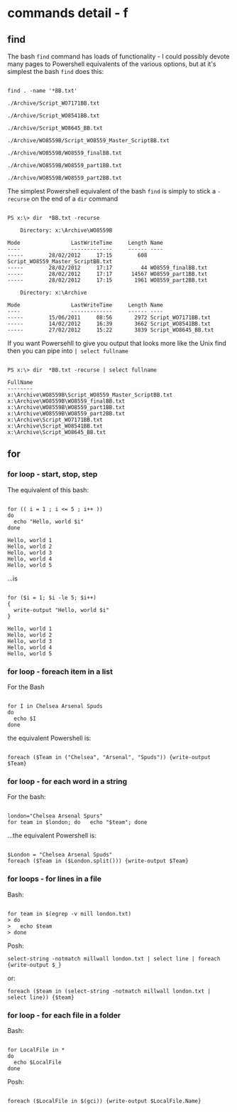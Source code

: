 # commands detail - f

## find
The bash `find` command has loads of functionality - I could possibly devote many pages to Powershell equivalents of the various options, but at it's simplest the bash `find` does this:

````

find . -name '*BB.txt'

./Archive/Script_WO7171BB.txt

./Archive/Script_WO8541BB.txt

./Archive/Script_WO8645_BB.txt

./Archive/WO8559B/Script_WO8559_Master_ScriptBB.txt

./Archive/WO8559B/WO8559_finalBB.txt

./Archive/WO8559B/WO8559_part1BB.txt

./Archive/WO8559B/WO8559_part2BB.txt

````

The simplest Powershell equivalent of the bash `find` is simply to stick a `-recurse` on the end of a `dir` command

````

PS x:\> dir  *BB.txt -recurse

    Directory: x:\Archive\WO8559B

Mode                LastWriteTime     Length Name
----                -------------     ------ ----
-----        28/02/2012     17:15        608 Script_WO8559_Master_ScriptBB.txt
-----        28/02/2012     17:17         44 WO8559_finalBB.txt
-----        28/02/2012     17:17      14567 WO8559_part1BB.txt
-----        28/02/2012     17:15       1961 WO8559_part2BB.txt

    Directory: x:\Archive

Mode                LastWriteTime     Length Name
----                -------------     ------ ----
-----        15/06/2011     08:56       2972 Script_WO7171BB.txt
-----        14/02/2012     16:39       3662 Script_WO8541BB.txt
-----        27/02/2012     15:22       3839 Script_WO8645_BB.txt

````

If you want Powersehll to give you output that looks more like the Unix find then you can pipe into `| select fullname`


````

PS x:\> dir  *BB.txt -recurse | select fullname

FullName
--------
x:\Archive\WO8559B\Script_WO8559_Master_ScriptBB.txt
x:\Archive\WO8559B\WO8559_finalBB.txt
x:\Archive\WO8559B\WO8559_part1BB.txt
x:\Archive\WO8559B\WO8559_part2BB.txt
x:\Archive\Script_WO7171BB.txt
x:\Archive\Script_WO8541BB.txt
x:\Archive\Script_WO8645_BB.txt

````

## for

### for loop - start, stop, step
The equivalent of this bash:

````

for (( i = 1 ; i <= 5 ; i++ ))
do   
  echo "Hello, world $i"
done

Hello, world 1
Hello, world 2
Hello, world 3
Hello, world 4
Hello, world 5

````

...is

````

for ($i = 1; $i -le 5; $i++)
{
  write-output "Hello, world $i"
}

Hello, world 1
Hello, world 2
Hello, world 3
Hello, world 4
Hello, world 5

````


### for loop - foreach item in a list
For the Bash

````

for I in Chelsea Arsenal Spuds
do
  echo $I
done

````

the equivalent Powershell is:

````

foreach ($Team in ("Chelsea", "Arsenal", "Spuds")) {write-output $Team}

````

### for loop - for each word in a string
For the bash:

````

london="Chelsea Arsenal Spurs"
for team in $london; do   echo "$team"; done

````

...the equivalent Powershell is:


````

$London = "Chelsea Arsenal Spuds"
foreach ($Team in ($London.split())) {write-output $Team}

````

### for loops - for lines in a file
Bash:

````

for team in $(egrep -v mill london.txt)
> do
>   echo $team
> done

````

Posh:

````
select-string -notmatch millwall london.txt | select line | foreach {write-output $_}

````

or:

````
foreach ($team in (select-string -notmatch millwall london.txt | select line)) {$team}

````

### for loop - for each file in a folder
Bash:

````

for LocalFile in *
do   
  echo $LocalFile
done

````

Posh:

````

foreach ($LocalFile in $(gci)) {write-output $LocalFile.Name}

````




